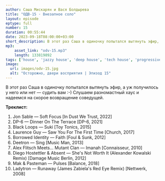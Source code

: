 ```yaml
---
author: Саша Мискарян и Вася Болдырева
title: "ОДВ-15 · Внезапное соло"
layout: episode
eptype: full
number: 15
duration: 00:55:44
date: 2023-09-18T08:00:00+03:00
short_description: В этот раз Саша в одиночку попытался вытянуть эфир, а уж получилось у него или нет - судить вам :-) Слушаем разномастный хаус и надеемся на скорое возвращение соведущей.
mp3:
    asset_link: "odv-15.mp3"
    length: 133819892
tags: ['house', 'jazzy house', 'deep house', 'tech house', 'progressive house']
image: 
  url: images/odv-15.jpg
  alt: "Осторожно, двери восприятия | Эпизод 15"
---
```

В этот раз Саша в одиночку попытался вытянуть эфир, а уж получилось у него или нет — судить вам :-) Слушаем разномастный хаус и надеемся на скорое возвращение соведущей.

<!--more-->

**Треклист:**
1. Jon Sable — Soft Focus [In Dust We Trust, 2022]
1. DP-6 — Dinner On The Terrace [DP-6, 2021]
1. Black Loops — Suki [Toy Tonics, 2015]
1. Laurence Guy — Saw You For The First Time [Church, 2017]
1. Borrowed Identity — Faith [Foul & Sunk, 2012]
1. Deetron — Sing [Music Man, 2013]
1. Alex Flitsch Meets... Mutant Clan — Imanah [Connaisseur, 2010]
1. Diego Hostettler & Absent — She's Not Worth It (Alexander Kowalski Remix) [Damage Music Berlin, 2012]
1. Mak & Pasteman — Pulses [Balance, 2018]
1. Ladytron — Runaway (James Zabiela's Red Eye Remix) [Nettwerk, 2008]
